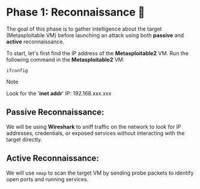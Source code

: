# Phase 1: Reconnaissance 🔎

The goal of this phase is to gather intelligence about the target (Metasploitable VM) before launching an attack using both **passive** and **active** reconnaissance. 

To start, let's first find the IP address of the **Metasploitable2** VM. Run the following command in the **Metasploitable2** VM:

```
ifconfig
```
> [!NOTE]
> Look for the '**inet addr**' IP: 192.168.xxx.xxx


## Passive Reconnaissance:

We will be using **Wireshark** to sniff traffic on the network to look for IP addresses, credentials, or exposed services without interacting with the target directly. 

## Active Reconnaissance: 

We will use `nmap` to scan the target VM by sending probe packets to identify open ports and running services.

